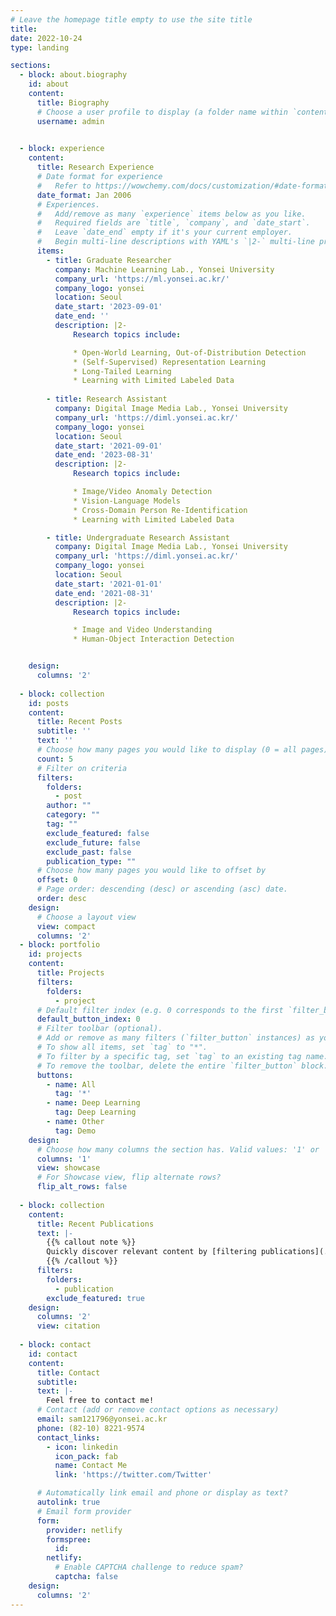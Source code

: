 ```yaml
---
# Leave the homepage title empty to use the site title
title:
date: 2022-10-24
type: landing

sections:
  - block: about.biography
    id: about
    content:
      title: Biography
      # Choose a user profile to display (a folder name within `content/authors/`)
      username: admin
    

  - block: experience
    content:
      title: Research Experience
      # Date format for experience
      #   Refer to https://wowchemy.com/docs/customization/#date-format
      date_format: Jan 2006
      # Experiences.
      #   Add/remove as many `experience` items below as you like.
      #   Required fields are `title`, `company`, and `date_start`.
      #   Leave `date_end` empty if it's your current employer.
      #   Begin multi-line descriptions with YAML's `|2-` multi-line prefix.
      items:
        - title: Graduate Researcher
          company: Machine Learning Lab., Yonsei University
          company_url: 'https://ml.yonsei.ac.kr/'
          company_logo: yonsei
          location: Seoul
          date_start: '2023-09-01'
          date_end: ''
          description: |2-
              Research topics include:

              * Open-World Learning, Out-of-Distribution Detection
              * (Self-Supervised) Representation Learning
              * Long-Tailed Learning
              * Learning with Limited Labeled Data
    
        - title: Research Assistant 
          company: Digital Image Media Lab., Yonsei University
          company_url: 'https://diml.yonsei.ac.kr/'
          company_logo: yonsei
          location: Seoul
          date_start: '2021-09-01'
          date_end: '2023-08-31'
          description: |2-
              Research topics include:

              * Image/Video Anomaly Detection
              * Vision-Language Models
              * Cross-Domain Person Re-Identification
              * Learning with Limited Labeled Data

        - title: Undergraduate Research Assistant 
          company: Digital Image Media Lab., Yonsei University
          company_url: 'https://diml.yonsei.ac.kr/'
          company_logo: yonsei
          location: Seoul
          date_start: '2021-01-01'
          date_end: '2021-08-31'
          description: |2-
              Research topics include:

              * Image and Video Understanding
              * Human-Object Interaction Detection


    design:
      columns: '2'
 
  - block: collection
    id: posts
    content:
      title: Recent Posts
      subtitle: ''
      text: ''
      # Choose how many pages you would like to display (0 = all pages)
      count: 5
      # Filter on criteria
      filters:
        folders:
          - post
        author: ""
        category: ""
        tag: ""
        exclude_featured: false
        exclude_future: false
        exclude_past: false
        publication_type: ""
      # Choose how many pages you would like to offset by
      offset: 0
      # Page order: descending (desc) or ascending (asc) date.
      order: desc
    design:
      # Choose a layout view
      view: compact
      columns: '2'
  - block: portfolio
    id: projects
    content:
      title: Projects
      filters:
        folders:
          - project
      # Default filter index (e.g. 0 corresponds to the first `filter_button` instance below).
      default_button_index: 0
      # Filter toolbar (optional).
      # Add or remove as many filters (`filter_button` instances) as you like.
      # To show all items, set `tag` to "*".
      # To filter by a specific tag, set `tag` to an existing tag name.
      # To remove the toolbar, delete the entire `filter_button` block.
      buttons:
        - name: All
          tag: '*'
        - name: Deep Learning
          tag: Deep Learning
        - name: Other
          tag: Demo
    design:
      # Choose how many columns the section has. Valid values: '1' or '2'.
      columns: '1'
      view: showcase
      # For Showcase view, flip alternate rows?
      flip_alt_rows: false
 
  - block: collection
    content:
      title: Recent Publications
      text: |-
        {{% callout note %}}
        Quickly discover relevant content by [filtering publications](./publication/).
        {{% /callout %}}
      filters:
        folders:
          - publication
        exclude_featured: true
    design:
      columns: '2'
      view: citation
 
  - block: contact
    id: contact
    content:
      title: Contact
      subtitle:
      text: |-
        Feel free to contact me!
      # Contact (add or remove contact options as necessary)
      email: sam121796@yonsei.ac.kr
      phone: (82-10) 8221-9574
      contact_links:
        - icon: linkedin
          icon_pack: fab
          name: Contact Me
          link: 'https://twitter.com/Twitter'

      # Automatically link email and phone or display as text?
      autolink: true
      # Email form provider
      form:
        provider: netlify
        formspree:
          id:
        netlify:
          # Enable CAPTCHA challenge to reduce spam?
          captcha: false
    design:
      columns: '2'
---
```

